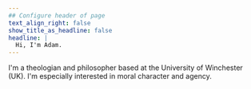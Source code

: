 ```yaml
---
## Configure header of page
text_align_right: false
show_title_as_headline: false
headline: |
  Hi, I'm Adam.
---
```


<!-- this is a subheadline -->
I'm a theologian and philosopher based at the University of Winchester (UK). I'm especially interested in moral character and agency.
